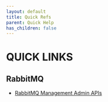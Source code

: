 ```yaml
---
layout: default
title: Quick Refs
parent: Quick Help
has_children: false
---
```


# QUICK LINKS
## RabbitMQ
- [RabbitMQ Management Admin APIs](https://cdn.rawgit.com/rabbitmq/rabbitmq-management/v3.7.17/priv/www/api/index.html)
